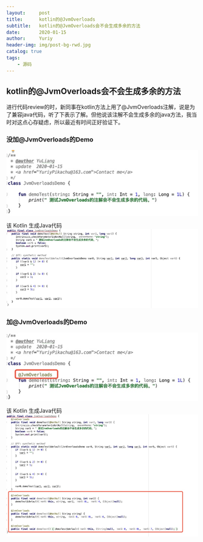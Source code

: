 ```yaml
---
layout:     post
title:      kotlin的@JvmOverloads
subtitle:   kotlin的@JvmOverloads会不会生成多余的方法
date:       2020-01-15
author:     Yuriy
header-img: img/post-bg-rwd.jpg
catalog: true
tags:
    - 源码
---
```


## kotlin的@JvmOverloads会不会生成多余的方法
进行代码review的时，新同事在kotlin方法上用了@JvmOverloads注解，说是为了兼容java代码，听了下表示了解。但他说该注解不会生成多余的java方法，我当时对这点心存疑虑，所以最近有时间正好验证下。

### 没加@JvmOverloads的Demo
<img src='https://github.com/YuriyPikachu/YuriyPikachu.github.io/raw/master/_posts/media/15790592349897/15790597042506.jpg' align='center' />

该 Kotlin 生成Java代码
<img src='https://github.com/YuriyPikachu/YuriyPikachu.github.io/raw/master/_posts/media/15790592349897/15790598944718.jpg' align='center' />

### 加@JvmOverloads的Demo
<img src='https://github.com/YuriyPikachu/YuriyPikachu.github.io/raw/master/_posts/media/15790592349897/15790599546708.jpg' align='center' />

该 Kotlin 生成Java代码
<img src='https://github.com/YuriyPikachu/YuriyPikachu.github.io/raw/master/_posts/media/15790592349897/15790600328783.jpg' align='center' />

